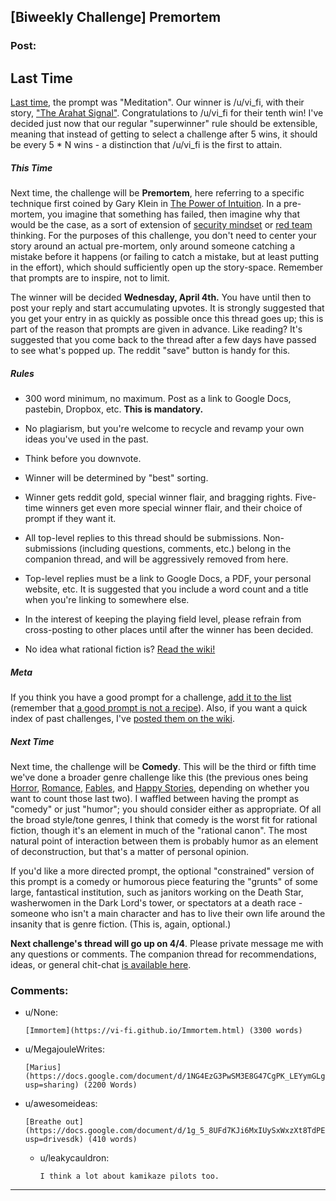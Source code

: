 ## [Biweekly Challenge] Premortem

### Post:

## Last Time

[Last time](https://www.reddit.com/r/rational/comments/82u2ei/biweekly_challenge_meditation/), the prompt was "Meditation". Our winner is /u/vi_fi, with their story, ["The Arahat Signal"](https://www.reddit.com/r/rational/comments/82u2ei/biweekly_challenge_meditation/dvf8m15/). Congratulations to /u/vi_fi for their tenth win! I've decided just now that our regular "superwinner" rule should be extensible, meaning that instead of getting to select a challenge after 5 wins, it should be every 5 * N wins - a distinction that /u/vi_fi is the first to attain.

##### This Time

Next time, the challenge will be **Premortem**, here referring to a specific technique first coined by Gary Klein in [The Power of Intuition](https://www.amazon.com/Power-Intuition-Feelings-Better-Decisions/dp/0385502893). In a pre-mortem, you imagine that something has failed, then imagine why that would be the case, as a sort of extension of [security mindset](https://www.schneier.com/blog/archives/2008/03/the_security_mi_1.html) or [red team](https://en.wikipedia.org/wiki/Red_team) thinking. For the purposes of this challenge, you don't need to center your story around an actual pre-mortem, only around someone catching a mistake before it happens (or failing to catch a mistake, but at least putting in the effort), which should sufficiently open up the story-space. Remember that prompts are to inspire, not to limit.

The winner will be decided **Wednesday, April 4th.** You have until then to post your reply and start accumulating upvotes. It is strongly suggested that you get your entry in as quickly as possible once this thread goes up; this is part of the reason that prompts are given in advance. Like reading? It's suggested that you come back to the thread after a few days have passed to see what's popped up. The reddit "save" button is handy for this.

##### Rules

* 300 word minimum, no maximum. Post as a link to Google Docs, pastebin, Dropbox, etc. **This is mandatory.**

* No plagiarism, but you're welcome to recycle and revamp your own ideas you've used in the past.

* Think before you downvote.

* Winner will be determined by "best" sorting.

* Winner gets reddit gold, special winner flair, and bragging rights. Five-time winners get even more special winner flair, and their choice of prompt if they want it.

* All top-level replies to this thread should be submissions. Non-submissions (including questions, comments, etc.) belong in the companion thread, and will be aggressively removed from here.

* Top-level replies must be a link to Google Docs, a PDF, your personal website, etc. It is suggested that you include a word count and a title when you're linking to somewhere else.

* In the interest of keeping the playing field level, please refrain from cross-posting to other places until after the winner has been decided.

* No idea what rational fiction is? [Read the wiki!](http://www.reddit.com/r/rational/wiki/index)

##### Meta

If you think you have a good prompt for a challenge, [add it to the list](https://docs.google.com/spreadsheets/d/1B6HaZc8FYkr6l6Q4cwBc9_-Yq1g0f_HmdHK5L1tbEbA/edit?usp=sharing) (remember that [a good prompt is not a recipe](http://www.reddit.com/r/WritingPrompts/wiki/prompts?src=RECIPE)). Also, if you want a quick index of past challenges, I've [posted them on the wiki](https://www.reddit.com/r/rational/wiki/weeklychallenge).

##### Next Time

Next time, the challenge will be **Comedy**. This will be the third or fifth time we've done a broader genre challenge like this (the previous ones being [Horror](https://www.reddit.com/r/rational/comments/3e98lr/weekly_challenge_rational_horror/), [Romance](https://www.reddit.com/r/rational/comments/4hx2rs/biweekly_challenge_romance/), [Fables](https://www.reddit.com/r/rational/comments/3pp3lw/biweekly_challenge_fables_and_legends/), and [Happy Stories](https://www.reddit.com/r/rational/comments/4sq04k/biweekly_challenge_happy_stories/), depending on whether you want to count those last two). I waffled between having the prompt as "comedy" or just "humor"; you should consider either as appropriate. Of all the broad style/tone genres, I think that comedy is the worst fit for rational fiction, though it's an element in much of the "rational canon". The most natural point of interaction between them is probably humor as an element of deconstruction, but that's a matter of personal opinion.

If you'd like a more directed prompt, the optional "constrained" version of this prompt is a comedy or humorous piece featuring the "grunts" of some large, fantastical institution, such as janitors working on the Death Star, washerwomen in the Dark Lord's tower, or spectators at a death race - someone who isn't a main character and has to live their own life around the insanity that is genre fiction. (This is, again, optional.)

**Next challenge's thread will go up on 4/4**. Please private message me with any questions or comments. The companion thread for recommendations, ideas, or general chit-chat [is available here](https://www.reddit.com/r/rational/comments/8694pp/challenge_companion_premortem/).

### Comments:

- u/None:
  ```
  [Immortem](https://vi-fi.github.io/Immortem.html) (3300 words)
  ```

- u/MegajouleWrites:
  ```
  [Marius](https://docs.google.com/document/d/1NG4EzG3PwSM3E8G47CgPK_LEYymGLgeu9o4nDNFfkhs/edit?usp=sharing) (2200 Words)
  ```

- u/awesomeideas:
  ```
  [Breathe out](https://docs.google.com/document/d/1g_5_8UFd7KJi6MxIUySxWxzXt8TdPEDxG_4sOCipRKw/edit?usp=drivesdk) (410 words)
  ```

  - u/leakycauldron:
    ```
    I think a lot about kamikaze pilots too.
    ```

---

